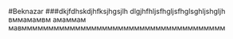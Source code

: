 #Beknazar
###dkjfdhskdjhfksjhgsjlh
dlgjhfhljsfhgljsfhglsghljshgljh
вммамамвм
амаммам
мавмммммммммммммммммммммммммммммммммммммм